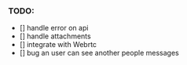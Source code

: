 ### TODO:
  - [] handle error on api
  - [] handle attachments
  - [] integrate with Webrtc
  - [] bug an user can see another people messages



